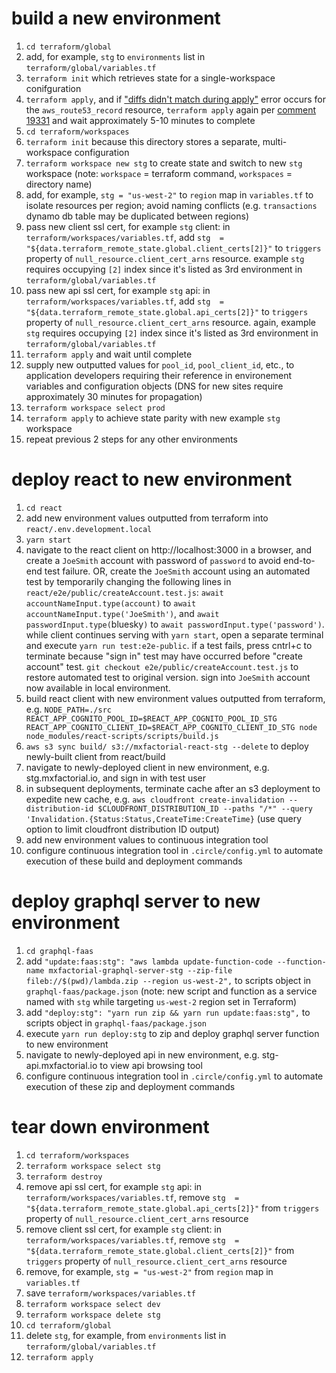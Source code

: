# build a new environment
1. `cd terraform/global`
1. add, for example, `stg` to `environments` list in `terraform/global/variables.tf`
1. `terraform init` which retrieves state for a single-workspace conifguration
1. `terraform apply`, and if ["diffs didn't match during apply"](https://github.com/hashicorp/terraform/issues/19331) error occurs for the `aws_route53_record` resource, `terraform apply` again per [comment 19331](https://github.com/hashicorp/terraform/issues/19331#issue-379115920) and wait approximately 5-10 minutes to complete
1. `cd terraform/workspaces`
1. `terraform init` because this directory stores a separate, multi-workspace configuration
1. `terraform workspace new stg` to create state and switch to new `stg` workspace (note: `workspace` = terraform command, `workspaces` = directory name)
1. add, for example, `stg = "us-west-2"` to `region` map in `variables.tf` to isolate resources per region; avoid naming conflicts (e.g. `transactions` dynamo db table may be duplicated between regions)
1. pass new client ssl cert, for example `stg` client:  in `terraform/workspaces/variables.tf`, add `stg  = "${data.terraform_remote_state.global.client_certs[2]}"` to `triggers` property of `null_resource.client_cert_arns` resource. example `stg` requires occupying `[2]` index since it's listed as 3rd environment in `terraform/global/variables.tf`
1. pass new api ssl cert, for example `stg` api:  in `terraform/workspaces/variables.tf`, add `stg  = "${data.terraform_remote_state.global.api_certs[2]}"` to `triggers` property of `null_resource.client_cert_arns` resource. again, example `stg` requires occupying `[2]` index since it's listed as 3rd environment in `terraform/global/variables.tf`
1. `terraform apply` and wait until complete
1. supply new outputted values for `pool_id`, `pool_client_id`, etc., to application developers requiring their reference in environement variables and configuration objects (DNS for new sites require approximately 30 minutes for propagation)
1. `terraform workspace select prod`
1. `terraform apply` to achieve state parity with new example `stg` workspace
1. repeat previous 2 steps for any other environments

# deploy react to new environment
1. `cd react`
1. add new environment values outputted from terraform into `react/.env.development.local`
1. `yarn start`
1. navigate to the react client on http://localhost:3000 in a browser, and create a `JoeSmith` account with password of `password` to avoid end-to-end test failure. OR, create the `JoeSmith` account using an automated test by temporarily changing the following lines in `react/e2e/public/createAccount.test.js`: `await accountNameInput.type(account)` to `await accountNameInput.type('JoeSmith')`, and `await passwordInput.type(`bluesky`)` to `await passwordInput.type('password')`. while client continues serving with `yarn start`, open a separate terminal and execute `yarn run test:e2e-public`. if a test fails, press cntrl+c to terminate because "sign in" test may have occurred before "create account" test. `git checkout e2e/public/createAccount.test.js` to restore automated test to original version. sign into `JoeSmith` account now available in local environment.
1. build react client with new environment values outputted from terraform, e.g. `NODE_PATH=./src REACT_APP_COGNITO_POOL_ID=$REACT_APP_COGNITO_POOL_ID_STG REACT_APP_COGNITO_CLIENT_ID=$REACT_APP_COGNITO_CLIENT_ID_STG node node_modules/react-scripts/scripts/build.js`
1. `aws s3 sync build/ s3://mxfactorial-react-stg --delete` to deploy newly-built client from react/build
1. navigate to newly-deployed client in new environment, e.g. stg.mxfactorial.io, and sign in with test user
1. in subsequent deployments, terminate cache after an s3 deployment to expedite new cache, e.g. `aws cloudfront create-invalidation --distribution-id $CLOUDFRONT_DISTRIBUTION_ID --paths "/*" --query 'Invalidation.{Status:Status,CreateTime:CreateTime}` (use query option to limit cloudfront distribution ID output)
1. add new environment values to continuous integration tool
1. configure continuous integration tool in `.circle/config.yml` to automate execution of these build and deployment commands

# deploy graphql server to new environment
1. `cd graphql-faas`
1. add `"update:faas:stg": "aws lambda update-function-code --function-name mxfactorial-graphql-server-stg --zip-file fileb://$(pwd)/lambda.zip --region us-west-2",` to scripts object in `graphql-faas/package.json` (note: new script and function as a service named with `stg` while targeting `us-west-2` region set in Terraform)
1. add `"deploy:stg": "yarn run zip && yarn run update:faas:stg",` to scripts object in `graphql-faas/package.json`
1. execute `yarn run deploy:stg` to zip and deploy graphql server function to new environment
1. navigate to newly-deployed api in new environment, e.g. stg-api.mxfactorial.io to view api browsing tool
1. configure continuous integration tool in `.circle/config.yml` to automate execution of these zip and deployment commands

# tear down environment
1. `cd terraform/workspaces`
1. `terraform workspace select stg`
1. `terraform destroy`
1. remove api ssl cert, for example `stg` api:  in `terraform/workspaces/variables.tf`, remove `stg  = "${data.terraform_remote_state.global.api_certs[2]}"` from `triggers` property of `null_resource.client_cert_arns` resource
1. remove client ssl cert, for example `stg` client:  in `terraform/workspaces/variables.tf`, remove `stg  = "${data.terraform_remote_state.global.client_certs[2]}"` from `triggers` property of `null_resource.client_cert_arns` resource
1. remove, for example, `stg = "us-west-2"` from `region` map in `variables.tf`
1. save `terraform/workspaces/variables.tf`
1. `terraform workspace select dev`
1. `terraform workspace delete stg`
1. `cd terraform/global`
1. delete `stg`, for example,  from `environments` list in `terraform/global/variables.tf`
1. `terraform apply`